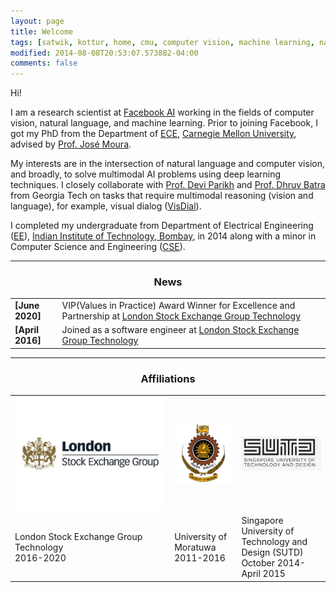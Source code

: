 ```yaml
---
layout: page
title: Welcome
tags: [satwik, kottur, home, cmu, computer vision, machine learning, natural language processing, graduate]
modified: 2014-08-08T20:53:07.573882-04:00
comments: false
---
```


Hi!

I am a research scientist at [Facebook AI](https://research.fb.com) working 
in the fields of computer vision, natural language, and machine learning.
Prior to joining Facebook, I got my PhD from the Department of 
[ECE](http://www.ece.cmu.edu/),
[Carnegie Mellon University](http://www.cmu.edu/), advised by 
[Prof. Jos&eacute; Moura](http://users.ece.cmu.edu/~moura/).

My interests are in the intersection of natural language and computer vision, and 
broadly, to solve multimodal AI problems using deep learning techniques.
I closely collaborate with [Prof. Devi Parikh](https://www.cc.gatech.edu/~parikh/) and 
[Prof. Dhruv Batra](https://www.cc.gatech.edu/~dbatra/) from Georgia Tech on tasks that 
require multimodal reasoning (vision and language), for example, visual dialog 
([VisDial](visualdialog.org)).

I completed my undergraduate from Department of Electrical Engineering
([EE](http://www.ee.iitb.ac.in/)),
[Indian Institute of Technology, Bombay](https://www.iitb.ac.in), in 2014 along
with a minor in Computer Science and Engineering 
([CSE](https://www.cse.iitb.ac.in/)).

----

<h3 align="center">News</h3>
<table class='news-table'>
    <col width="15%">
    <col width="85%">
    <tr>
        <td valign="top"><strong>[June 2020]</strong></td>
        <td>VIP(Values in Practice) Award Winner for Excellence and Partnership at 
        <a href="https://www.lseg.com/markets-products-and-services/technology/lseg-technology">London Stock Exchange Group Technology</a>
        </td>
    </tr>
    <tr>
        <td valign="top"><strong>[April 2016]</strong></td>
        <td>Joined as a software engineer at 
        <a href="https://www.lseg.com/markets-products-and-services/technology/lseg-technology">London Stock Exchange Group Technology</a>
        </td>
    </tr>
    <!--tr>
        <td valign="top"><strong>[March 2019]</strong></td>
        <td>Our paper, <a href="https://arxiv.org/abs/1903.03166">CLEVR-Dialog:
        A Diagnostic Dialog Dataset</a>,
        has been accepted to <a href="https://naacl2019.org">NAACL, 2019</a> as
        an <b>oral</b> presentation
        </td>
    </tr>
    <tr>
        <td valign="top"><strong>[July 2018]</strong></td>
        <td>Our paper on <a>Visual Coreference Resolution in Visual Dialog</a> 
        has been accepted to <a href="https://eccv2018.org/">ECCV, 2018</a>
        </td>
    </tr>
    <tr>
        <td valign="top"><strong>[Jan 2018]</strong></td>
        <td>Interning at <a href="https://ai.google/research/teams/brain">Google Brain</a> this summer, with <a href="https://ai.stanford.edu/~gal/">Gal Chechik</a> and <a href="http://bengio.abracadoudou.com/">Samy Bengio</a></td>
    </tr>
    <tr>
        <td valign="top"><strong>[Dec 2017]</strong></td>
        <td>I was awarded the inaugural <a href='https://snapresearchfellowship.splashthat.com/'>Snap Inc. Research Fellowship</a>, 2017</td>
    </tr>
    <tr>
        <td valign="top"><strong>[Dec 2017]</strong></td>
        <td>I received a <a href='https://nips.cc/Conferences/2017/Awards'>Best Reviewer Award</a> at NIPS 2017</td>
    </tr>
    <tr>
        <td valign="top"><strong>[Sept 2017]</strong></td>
        <td>Our paper on <a>Deepsets</a> has been accepted as an <b> oral</b> to NIPS, 2017</td>
    </tr>
    <tr>
        <td valign="top"><strong>[Aug 2017]</strong></td>
        <td>Our paper on <a>Natural Language Does Not Emerge 'Naturally' in Multi-Agent Dialog</a> won the <b>best short paper</b> award to EMNLP 2017</td>
    </tr>
    <tr>
        <td valign="top"><strong>[Aug 2017]</strong></td>
        <td>Our paper on <a>Learning Cooperative Visual Dialog Agents with Deep Reinforcement Learning</a> has been accepted as an <b> oral</b> to ICCV, 2017</td>
    </tr>
    <tr>
        <td valign="top"><strong>[July 2017]</strong></td>
        <td>Our paper on <a>Natural Language Does Not Emerge 'Naturally' in Multi-Agent Dialog</a> has been accepted as an <b> oral</b> to EMNLP, 2017</td>
    </tr>
    <tr>
        <td valign="top"><strong>[June 2017]</strong></td>
        <td>Checkout our latest paper, <a href="https://arxiv.org/abs/1706.08502">Natural Language Does Not Emerge 'Naturally' in Multi-Agent Dialog</a>, on Arxiv.
        Github code available <a href="https://github.com/batra-mlp-lab/lang-emerge">here</a></td>
    </tr>
    <tr>
        <td valign="top"><strong>[May 2017]</strong></td>
        <td>Our paper on <a>Canopy</a> got accepted to ICML, 2017</td>
    </tr>
    <tr>
        <td valign="top"><strong>[Apr 2017]</strong></td>
        <td>Our paper on <a>Exploring Personalized Neural Conversational Models</a> got accepted at IJCAI, 2017</td>
    </tr>
    <tr>
        <td valign="top"><strong>[Apr 2017]</strong></td>
        <td>Find our Github code for Visual Dialog <a href="https://github.com/batra-mlp-lab/visdial">here</a></td>
    </tr>
    <tr>
        <td valign="top"><strong>[Mar 2017]</strong></td>
        <td>Checkout our latest paper, <a href="https://arxiv.org/abs/1703.06585">Learning Cooperative Visual Dialog Agents with Deep Reinforcement Learning</a>, on arXiv</td>
    </tr>
    <tr>
        <td valign="top"><strong>[Mar 2017]</strong></td>
        <td>Checkout our latest paper, <a href="https://arxiv.org/abs/1703.06114">Deepsets</a>, on arXiv</td>
    </tr>
    <tr>
        <td valign="top"><strong>[Mar 2017]</strong></td>
        <td>Our paper on <a href="https://visualdialog.org/">Visual Dialog</a> got accepted at CVPR, 2017 as a <b>Spotlight</b></td>
    </tr>
    <tr>
        <td valign="top"><strong>[Mar 2017]</strong></td>
        <td>Interning at <a href="https://research.fb.com/category/facebook-ai-research-fair/">Facebook AI Research (FAIR)</a> this summer, with <a href="http://rohrbach.vision/">Marcus Rohrbach</a></td>
    </tr>
    <tr>
        <td valign="top"><strong>[Nov 2016]</strong></td>
        <td>Checkout our latest paper, <a href="http://arxiv.org/abs/1611.08669">Visual Dialog</a>, on arXiv</td>
    </tr>
    <tr>
        <td valign="top"><strong>[Aug 2016]</strong></td>
        <td>Serving as Vice-President of <a href="https://www.ece.cmu.edu/~ego/"> ECE Graduate Organization</a>, CMU</td>
    </tr>
    <tr>
        <td valign="top"><strong>[May 2016]</strong></td>
        <td>Serving as a reviewer for <a href="https://nips.cc/"> NIPS 2016</a></td>
    </tr>
    <tr>
        <td valign="top"><strong>[Mar 2016]</strong></td>
        <td>Our paper on <a href="http://arxiv.org/abs/1511.07067">Visual Word2Vec</a> got accepted to CVPR, 2016</td>
    </tr>
    <tr>
        <td valign="top"><strong>[Dec 2015]</strong></td>
        <td>I would be interning at <a href="https://www.snapchat.com/">Snapchat</a> this summer</td>
    </tr>
    <tr>
        <td valign="top"><strong>[Nov 2015]</strong></td>
        <td>Checkout our latest paper, <a href="http://arxiv.org/abs/1511.07067">Visual Word2Vec</a>, on arXiv</td>
    </tr>
    <tr>
        <td valign="top"><strong>[Oct 2015]</strong></td>
        <td>Checkout our paper, <a href="http://opt-ml.org/papers/OPT2015_paper_52.pdf">Comparing Gibbs, EM and SEM for MAP Inference in Mixture Models</a>, which got accepted in NIPS: <a href="http://opt-ml.org/papers.html">OPT</a> workshop, 2015</td>
    </tr-->
</table>

----

<h3 align="center">Affiliations</h3>
<table align="center" class='affl-pic'>
    <tr>
        <td>
            <a href="https://www.lseg.com/">
            <img src="/images/lseg_logo.png"></a>
        </td>
        <td>
            <a href="https://uom.lk/">
            <img src="/images/University_of_Moratuwa_logo.png"></a>
        </td>
        <td>
            <a href="https://www.sutd.edu.sg/">
            <img src="/images/SUTD_LOGO.jpg"></a>
        </td>
    </tr>
    <tr>
        <td>London Stock Exchange Group Technology<br>2016-2020</td>
        <td>University of Moratuwa<br>2011-2016</td>
        <td>Singapore University of Technology and Design (SUTD)<br>October 2014-April 2015</td>
    </tr>
    <!--tr>
        <td>
            <a href="https://www.snapchat.com/">
            <img src="/images/snapchat-logo.png"></a>
        </td>
        <td>
            <a href="https://research.fb.com/category/facebook-ai-research-fair/">
            <img src="/images/fair-logo.png"></a>
        </td>
        <td>
            <a href="https://ai.google/research/teams/brain">
            <img src="/images/google-logo.png"></a>
        </td>
    </tr>
    <tr>
        <td>Snapchat Research<br>Summer 2016</td>
        <td>Facebook AI Research<br>Summer 2017</td>
        <td>Google Brain<br>Summer 2018</td>
    </tr-->
</table>
